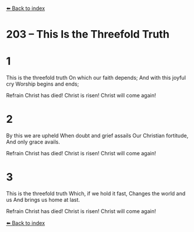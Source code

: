 [⬅️ Back to index](../README.md)

# 203 – This Is the Threefold Truth


# 1
This is the threefold truth
On which our faith depends;
And with this joyful cry
Worship begins and ends;

Refrain
Christ has died!
Christ is risen!
Christ will come again!

# 2
By this we are upheld
When doubt and grief assails
Our Christian fortitude,
And only grace avails.

Refrain
Christ has died!
Christ is risen!
Christ will come again!

# 3
This is the threefold truth
Which, if we hold it fast,
Changes the world and us
And brings us home at last.

Refrain
Christ has died!
Christ is risen!
Christ will come again!

[⬅️ Back to index](../README.md)
